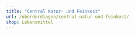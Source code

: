 ```yaml
---
title: "Central Natur- und Feinkost"
url: /oberderdingen/central-natur-und-feinkost/
shop: Lebensmittel
---
```

